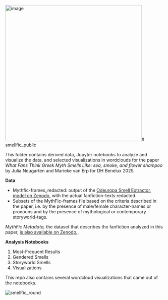 <img width="432" alt="image" src="https://github.com/user-attachments/assets/95266e74-78f3-4c32-91c9-1cbfa1204cd0" /># smellfic_public
 
This folder contains derived data, Jupyter notebooks to analyze and visualize the data, and selected visualizations in wordclouds for the paper *What Fans Think Greek Myth Smells Like: sea, smoke, and flower shampoo* by Julia Neugarten and Marieke van Erp for DH Benelux 2025.

**Data**
- Mythfic-frames_redacted: output of the [Odeuropa Smell Extractor](https://github.com/Odeuropa/wp3-information-extraction-system-v2), [model on Zenodo](https://zenodo.org/records/10598306), with the actual fanfiction-texts redacted.
- Subsets of the MythFic-frames file based on the criteria described in the paper, i.e. by the presence of male/female character-names or pronouns and by the presence of mythological or contemporary storyworld-tags.

*MythFic Metadata,* the dataset that describes the fanfiction analyzed in this paper, [is also available on Zenodo.](https://repository.ubn.ru.nl/handle/2066/292422).

**Analysis Notebooks**
1. Most-Frequent Results
2. Gendered Smells
3. Storyworld Smells
4. Visualizations

This repo also contains several wordcloud visualizations that came out of the notebooks.

![smellfic_round](https://github.com/user-attachments/assets/1027b73a-f140-4581-a85c-080b86dc0341)


